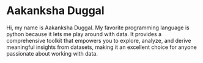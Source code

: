 # Aakanksha Duggal

Hi, my name is Aakanksha Duggal. 
My favorite programming language is python because it lets me play around with data. It provides a comprehensive toolkit that empowers you to explore, analyze, and derive meaningful insights from datasets, making it an excellent choice for anyone passionate about working with data.
